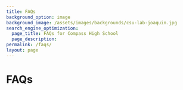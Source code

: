 ```yaml
---
title: FAQs
background_option: image
background_image: /assets/images/backgrounds/csu-lab-joaquin.jpg
search_engine_optimization:
  page_title: FAQs for Compass High School
  page_description:
permalink: /faqs/
layout: page
---
```


# FAQs